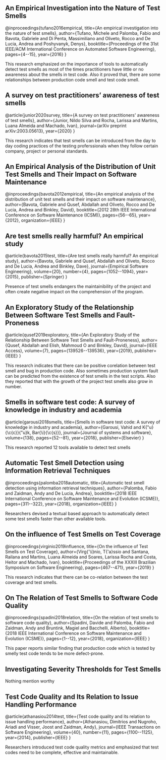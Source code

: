 ## An Empirical Investigation into the Nature of Test Smells

@inproceedings{tufano2016empirical,
  title={An empirical investigation into the nature of test smells},
  author={Tufano, Michele and Palomba, Fabio and Bavota, Gabriele and Di Penta, Massimiliano and Oliveto, Rocco and De Lucia, Andrea and Poshyvanyk, Denys},
  booktitle={Proceedings of the 31st IEEE/ACM International Conference on Automated Software Engineering},
  pages={4--15},
  year={2016}
}

This research emphasized on the importance of tools to automatically detect test smells as most of the times practitioners have little or no awareness about the smells in test code. Also it proved that, there are some relationships between production code smell and test code smell.

## A survey on test practitioners’ awareness of test smells

@article{junior2020survey,
  title={A survey on test practitioners' awareness of test smells},
  author={Junior, Nildo Silva and Rocha, Larissa and Martins, Luana Almeida and Machado, Ivan},
  journal={arXiv preprint arXiv:2003.05613},
  year={2020}
}

This research indicates that test smells can be introduced from the day to day coding practices of the testing proferssionals when they follow certain company, project or personal standards. 


## An Empirical Analysis of the Distribution of Unit Test Smells and Their Impact on Software Maintenance

@inproceedings{bavota2012empirical,
  title={An empirical analysis of the distribution of unit test smells and their impact on software maintenance},
  author={Bavota, Gabriele and Qusef, Abdallah and Oliveto, Rocco and De Lucia, Andrea and Binkley, David},
  booktitle={2012 28th IEEE International Conference on Software Maintenance (ICSM)},
  pages={56--65},
  year={2012},
  organization={IEEE}
}


## Are test smells really harmful? An empirical study

@article{bavota2015test,
  title={Are test smells really harmful? An empirical study},
  author={Bavota, Gabriele and Qusef, Abdallah and Oliveto, Rocco and De Lucia, Andrea and Binkley, Dave},
  journal={Empirical Software Engineering},
  volume={20},
  number={4},
  pages={1052--1094},
  year={2015},
  publisher={Springer}
}


Presence of test smells endangers the maintainibility of the project and often create negative impact on the comprehension of the program.


## An Exploratory Study of the Relationship Between Software Test Smells and Fault-Proneness

@article{qusef2019exploratory,
  title={An Exploratory Study of the Relationship Between Software Test Smells and Fault-Proneness},
  author={Qusef, Abdallah and Elish, Mahmoud O and Binkley, David},
  journal={IEEE Access},
  volume={7},
  pages={139526--139536},
  year={2019},
  publisher={IEEE}
}

This research indicates that there can be positive corelation between test smell and bug in production code. Also sometimes production system fault can be predicted from the existence of test smells in the test scripts. Also they reported that with the growth of the project test smells also grow in number.

## Smells in software test code: A survey of knowledge in industry and academia

@article{garousi2018smells,
  title={Smells in software test code: A survey of knowledge in industry and academia},
  author={Garousi, Vahid and K{\"u}{\c{c}}{\"u}k, Bar{\i}{\c{s}}},
  journal={Journal of systems and software},
  volume={138},
  pages={52--81},
  year={2018},
  publisher={Elsevier}
}

This research reported 12 tools available to detect test smells

## Automatic Test Smell Detection using Information Retrieval Techniques

@inproceedings{palomba2018automatic,
  title={Automatic test smell detection using information retrieval techniques},
  author={Palomba, Fabio and Zaidman, Andy and De Lucia, Andrea},
  booktitle={2018 IEEE International Conference on Software Maintenance and Evolution (ICSME)},
  pages={311--322},
  year={2018},
  organization={IEEE}
}

Researchers devised a textual based approach to automatically detect some test smells faster than other available tools.

## On the influence of Test Smells on Test Coverage

@inproceedings{virginio2019influence,
  title={On the influence of Test Smells on Test Coverage},
  author={Virg{\'\i}nio, T{\'a}ssio and Santana, Railana and Martins, Luana Almeida and Soares, Larissa Rocha and Costa, Heitor and Machado, Ivan},
  booktitle={Proceedings of the XXXIII Brazilian Symposium on Software Engineering},
  pages={467--471},
  year={2019}
}

This research indicates that there can be co-relation between the test coverage and test smells. 

## On The Relation of Test Smells to Software Code Quality

@inproceedings{spadini2018relation,
  title={On the relation of test smells to software code quality},
  author={Spadini, Davide and Palomba, Fabio and Zaidman, Andy and Bruntink, Magiel and Bacchelli, Alberto},
  booktitle={2018 IEEE International Conference on Software Maintenance and Evolution (ICSME)},
  pages={1--12},
  year={2018},
  organization={IEEE}
}

This paper reports similar finding that production code which is tested by smelly test code tends to be more defect-prone.

## Investigating Severity Thresholds for Test Smells
Nothing mention worthy

## Test Code Quality and Its Relation to Issue Handling Performance

@article{athanasiou2014test,
  title={Test code quality and its relation to issue handling performance},
  author={Athanasiou, Dimitrios and Nugroho, Ariadi and Visser, Joost and Zaidman, Andy},
  journal={IEEE Transactions on Software Engineering},
  volume={40},
  number={11},
  pages={1100--1125},
  year={2014},
  publisher={IEEE}
}

Researchers introduced test code quality metrics and emphasized that test codes need to be complete, effective and maintainable. 




